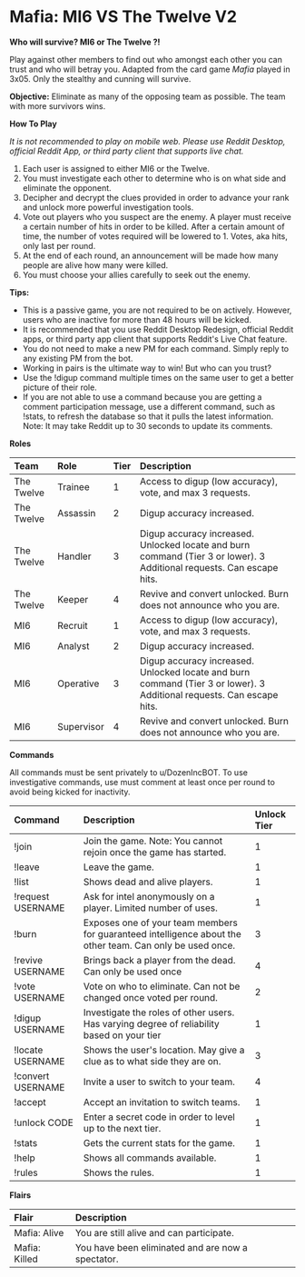 # Mafia: MI6 VS The Twelve V2

**Who will survive? MI6 or The Twelve ?!**

Play against other members to find out who amongst each other you can trust and who will betray you. Adapted from the card game *Mafia* played in 3x05. Only the stealthy and cunning will survive.

**Objective:** Eliminate as many of the opposing team as possible. The team with more survivors wins.

**How To Play**

*It is not recommended to play on mobile web. Please use Reddit Desktop, official Reddit App, or third party client that supports live chat.*

1. Each user is assigned to either MI6 or the Twelve.
2. You must investigate each other to determine who is on what side and eliminate the opponent.
3. Decipher and decrypt the clues provided in order to advance your rank and unlock more powerful investigation tools.
4. Vote out players who you suspect are the enemy. A player must receive a certain number of hits in order to be killed. After a certain amount of time, the number of votes required will be lowered to 1. Votes, aka hits, only last per round.
4. At the end of each round, an announcement will be made how many people are alive how many were killed.
5. You must choose your allies carefully to seek out the enemy.

**Tips:**

- This is a passive game, you are not required to be on actively. However, users who are inactive for more than 48 hours will be kicked.
- It is recommended that you use Reddit Desktop Redesign, official Reddit apps, or third party app client that supports Reddit's Live Chat feature.
- You do not need to make a new PM for each command. Simply reply to any existing PM from the bot.
- Working in pairs is the ultimate way to win! But who can you trust?
- Use the !digup command multiple times on the same user to get a better picture of their role.
- If you are not able to use a command because you are getting a comment participation message, use a different command, such as !stats, to refresh the database so that it pulls the latest information. Note: It may take Reddit up to 30 seconds to update its comments.

**Roles**

|Team|Role|Tier|Description|
|:-|:-|:-|:-|
|The Twelve|Trainee|1|Access to digup (low accuracy), vote, and max 3 requests.|
|The Twelve|Assassin|2|Digup accuracy increased.|
|The Twelve|Handler|3|Digup accuracy increased. Unlocked locate and burn command (Tier 3 or lower). 3 Additional requests. Can escape hits.|
|The Twelve|Keeper|4|Revive and convert unlocked. Burn does not announce who you are.|
|MI6|Recruit|1|Access to digup (low accuracy), vote, and max 3 requests.|
|MI6|Analyst|2|Digup accuracy increased.|
|MI6|Operative|3|Digup accuracy increased. Unlocked locate and burn command (Tier 3 or lower). 3 Additional requests. Can escape hits.|
|MI6|Supervisor|4|Revive and convert unlocked. Burn does not announce who you are.|

**Commands**

All commands must be sent privately to u/DozenIncBOT. To use investigative commands, use must comment at least once per round to avoid being kicked for inactivity.

|Command|Description|Unlock Tier|
|:-|:-|:-|
|!join|Join the game. Note: You cannot rejoin once the game has started.|1|
|!leave|Leave the game.|1|
|!list|Shows dead and alive players.|1|
|!request USERNAME|Ask for intel anonymously on a player. Limited number of uses.|1|
|!burn|Exposes one of your team members for guaranteed intelligence about the other team. Can only be used once.|3|
|!revive USERNAME|Brings back a player from the dead. Can only be used once|4|
|!vote USERNAME|Vote on who to eliminate. Can not be changed once voted per round.|2|
|!digup USERNAME|Investigate the roles of other users. Has varying degree of reliability based on your tier|1|
|!locate USERNAME|Shows the user's location. May give a clue as to what side they are on.|3|
|!convert USERNAME|Invite a user to switch to your team.|4|
|!accept|Accept an invitation to switch teams.|1|
|!unlock CODE|Enter a secret code in order to level up to the next tier.|1|
|!stats|Gets the current stats for the game.|1|
|!help|Shows all commands available.|1|
|!rules|Shows the rules.|1|

**Flairs**

|Flair|Description|
|:-|:-|
|Mafia: Alive|You are still alive and can participate.|
|Mafia: Killed|You have been eliminated and are now a spectator.|
